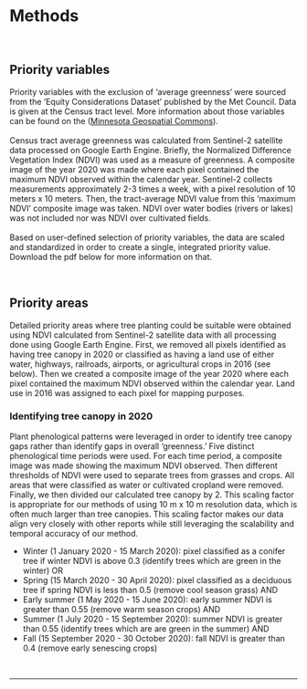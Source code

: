 
# Methods

<br>

## Priority variables

Priority variables with the exclusion of ‘average greenness’ were
sourced from the ‘Equity Considerations Dataset’ published by the Met
Council. Data is given at the Census tract level. More information about
those variables can be found on the
(<a href="https://gisdata.mn.gov/dataset/us-mn-state-metc-society-equity-considerations" target="_blank">Minnesota
Geospatial Commons</a>). <br><br> Census tract average greenness was
calculated from Sentinel-2 satellite data processed on Google Earth
Engine. Briefly, the Normalized Difference Vegetation Index (NDVI) was
used as a measure of greenness. A composite image of the year 2020 was
made where each pixel contained the maximum NDVI observed within the
calendar year. Sentinel-2 collects measurements approximately 2-3 times
a week, with a pixel resolution of 10 meters x 10 meters. Then, the
tract-average NDVI value from this ‘maximum NDVI’ composite image was
taken. NDVI over water bodies (rivers or lakes) was not included nor was
NDVI over cultivated fields. <br><br> Based on user-defined selection of
priority variables, the data are scaled and standardized in order to
create a single, integrated priority value. Download the pdf below for
more information on that.

<br>

## Priority areas

Detailed priority areas where tree planting could be suitable were
obtained using NDVI calculated from Sentinel-2 satellite data with all
processing done using Google Earth Engine. First, we removed all pixels
identified as having tree canopy in 2020 or classified as having a land
use of either water, highways, railroads, airports, or agricultural
crops in 2016 (see below). Then we created a composite image of the year
2020 where each pixel contained the maximum NDVI observed within the
calendar year. Land use in 2016 was assigned to each pixel for mapping
purposes.

### Identifying tree canopy in 2020

Plant phenological patterns were leveraged in order to identify tree
canopy gaps rather than identify gaps in overall ‘greenness.’ Five
distinct phenological time periods were used. For each time period, a
composite image was made showing the maximum NDVI observed. Then
different thresholds of NDVI were used to separate trees from grasses
and crops. All areas that were classified as water or cultivated
cropland were removed. Finally, we then divided our calculated tree
canopy by 2. This scaling factor is appropriate for our methods of using
10 m x 10 m resolution data, which is often much larger than tree
canopies. This scaling factor makes our data align very closely with
other reports while still leveraging the scalability and temporal
accuracy of our method.

-   Winter (1 January 2020 - 15 March 2020): pixel classified as a
    conifer tree if winter NDVI is above 0.3 (identify trees which are
    green in the winter) OR
-   Spring (15 March 2020 - 30 April 2020): pixel classified as a
    deciduous tree if spring NDVI is less than 0.5 (remove cool season
    grass) AND
-   Early summer (1 May 2020 - 15 June 2020): early summer NDVI is
    greater than 0.55 (remove warm season crops) AND
-   Summer (1 July 2020 - 15 September 2020): summer NDVI is greater
    than 0.55 (identify trees which are are green in the summer) AND
-   Fall (15 September 2020 - 30 October 2020): fall NDVI is greater
    than 0.4 (remove early senescing crops)

<!-- https://browser.creodias.eu/#lat=45.15999&lng=-92.79540&zoom=15&time=2020-07-05&preset=3_NDVI&datasource=Sentinel-2%20L1C -->
<br>
<hr>

<br>

